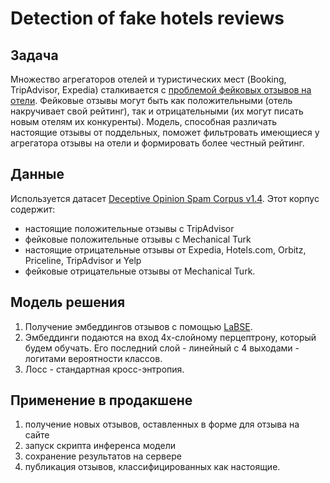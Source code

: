 # Detection of fake hotels reviews

## Задача
Множество агрегаторов отелей и туристических мест (Booking, TripAdvisor, Expedia) сталкивается с [проблемой фейковых отзывов на отели](https://www.phocuswire.com/Booking-Expedia-Tripadvisor-form-coalition-to-fight-fake-reviews).
Фейковые отзывы могут быть как положительными (отель накручивает свой рейтинг), так и отрицательными (их могут писать новым отелям их конкуренты).
Модель, способная различать настоящие отзывы от поддельных, поможет фильтровать имеющиеся у агрегатора отзывы на отели и формировать более честный рейтинг.

## Данные
Используется датасет [Deceptive Opinion Spam Corpus v1.4](https://myleott.com/op-spam.html).
Этот корпус содержит:
 - настоящие положительные отзывы с TripAdvisor 
 - фейковые положительные отзывы с Mechanical Turk 
 - настоящие отрицательные отзывы от Expedia, Hotels.com, Orbitz, Priceline, TripAdvisor и Yelp 
 - фейковые отрицательные отзывы от Mechanical Turk.

## Модель решения
1) Получение эмбеддингов отзывов с помощью [LaBSE](https://huggingface.co/sentence-transformers/LaBSE).
2) Эмбеддинги подаются на вход 4х-слойному перцептрону, который будем обучать. Его последний слой  - линейный с 4 выходами - логитами вероятности классов.
4) Лосс - стандартная кросс-энтропия.

## Применение в продакшене
1) получение новых отзывов, оставленных в форме для отзыва на сайте
2) запуск скрипта инференса модели
3) сохранение результатов на сервере
4) публикация отзывов, классифицированных как настоящие.
